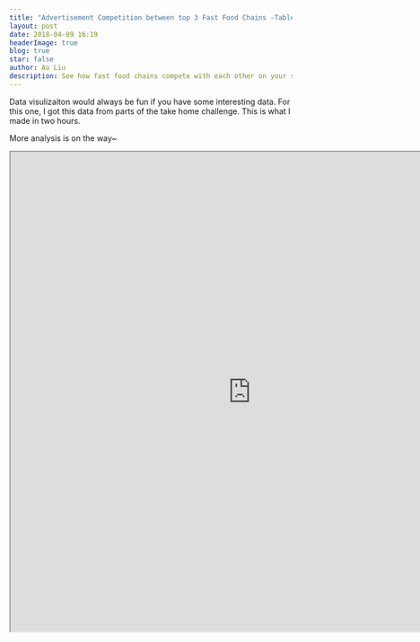 ```yaml
---
title: "Advertisement Competition between top 3 Fast Food Chains -Tableau Vizulization and Analysis"
layout: post
date: 2018-04-09 16:19
headerImage: true
blog: true
star: false
author: Ao Liu
description: See how fast food chains compete with each other on your screen
---
```

 
Data visulizaiton would always be fun if you have some interesting data. For this one, I got this data from parts of the take home challenge. This is what I made in two hours.

More analysis is on the way~

<iframe width = "855" height = "855" src="https://public.tableau.com/views/Fast_foodTVAd/Dashboard1?:embed=y&:display_count=yes&publish=yes"/></iframe>

